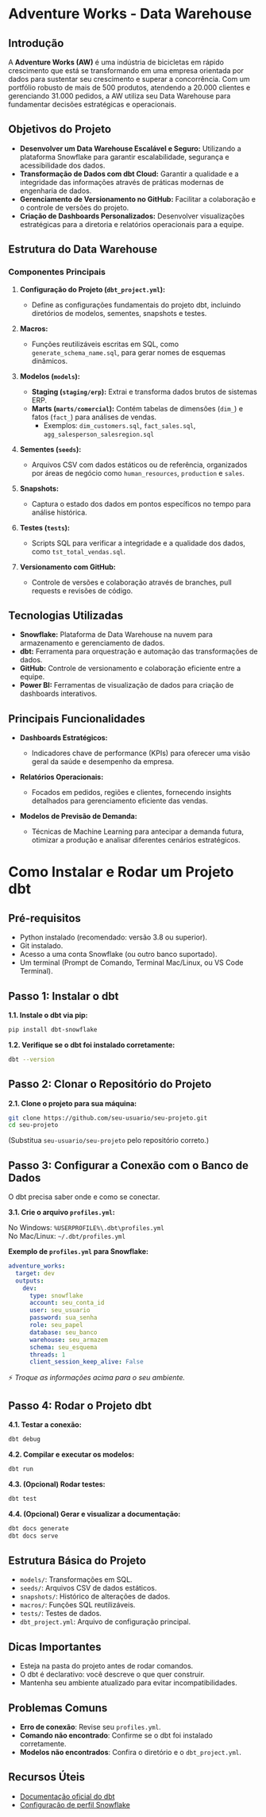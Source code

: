# Adventure Works - Data Warehouse

## Introdução

A **Adventure Works (AW)** é uma indústria de bicicletas em rápido crescimento que está se transformando em uma empresa orientada por dados para sustentar seu crescimento e superar a concorrência. Com um portfólio robusto de mais de 500 produtos, atendendo a 20.000 clientes e gerenciando 31.000 pedidos, a AW utiliza seu Data Warehouse para fundamentar decisões estratégicas e operacionais.

## Objetivos do Projeto

- **Desenvolver um Data Warehouse Escalável e Seguro:** Utilizando a plataforma Snowflake para garantir escalabilidade, segurança e acessibilidade dos dados.
- **Transformação de Dados com dbt Cloud:** Garantir a qualidade e a integridade das informações através de práticas modernas de engenharia de dados.
- **Gerenciamento de Versionamento no GitHub:** Facilitar a colaboração e o controle de versões do projeto.
- **Criação de Dashboards Personalizados:** Desenvolver visualizações estratégicas para a diretoria e relatórios operacionais para a equipe.

## Estrutura do Data Warehouse

### Componentes Principais

1. **Configuração do Projeto (`dbt_project.yml`):**
   - Define as configurações fundamentais do projeto dbt, incluindo diretórios de modelos, sementes, snapshots e testes.

2. **Macros:**
   - Funções reutilizáveis escritas em SQL, como `generate_schema_name.sql`, para gerar nomes de esquemas dinâmicos.

3. **Modelos (`models`):**
   - **Staging (`staging/erp`):** Extrai e transforma dados brutos de sistemas ERP.
   - **Marts (`marts/comercial`):** Contém tabelas de dimensões (`dim_`) e fatos (`fact_`) para análises de vendas.
      - Exemplos: `dim_customers.sql`, `fact_sales.sql`, `agg_salesperson_salesregion.sql`

4. **Sementes (`seeds`):**
   - Arquivos CSV com dados estáticos ou de referência, organizados por áreas de negócio como `human_resources`, `production` e `sales`.

5. **Snapshots:**
   - Captura o estado dos dados em pontos específicos no tempo para análise histórica.

6. **Testes (`tests`):**
   - Scripts SQL para verificar a integridade e a qualidade dos dados, como `tst_total_vendas.sql`.

7. **Versionamento com GitHub:**
   - Controle de versões e colaboração através de branches, pull requests e revisões de código.

## Tecnologias Utilizadas

- **Snowflake:** Plataforma de Data Warehouse na nuvem para armazenamento e gerenciamento de dados.
- **dbt:** Ferramenta para orquestração e automação das transformações de dados.
- **GitHub:** Controle de versionamento e colaboração eficiente entre a equipe.
- **Power BI:** Ferramentas de visualização de dados para criação de dashboards interativos.

## Principais Funcionalidades

- **Dashboards Estratégicos:**
  - Indicadores chave de performance (KPIs) para oferecer uma visão geral da saúde e desempenho da empresa.
  
- **Relatórios Operacionais:**
  - Focados em pedidos, regiões e clientes, fornecendo insights detalhados para gerenciamento eficiente das vendas.
  
- **Modelos de Previsão de Demanda:**
  - Técnicas de Machine Learning para antecipar a demanda futura, otimizar a produção e analisar diferentes cenários estratégicos.


# Como Instalar e Rodar um Projeto dbt

## Pré-requisitos
- Python instalado (recomendado: versão 3.8 ou superior).
- Git instalado.
- Acesso a uma conta Snowflake (ou outro banco suportado).
- Um terminal (Prompt de Comando, Terminal Mac/Linux, ou VS Code Terminal).

## Passo 1: Instalar o dbt
**1.1. Instale o dbt via pip:**
```bash
pip install dbt-snowflake
```

**1.2. Verifique se o dbt foi instalado corretamente:**
```bash
dbt --version
```

## Passo 2: Clonar o Repositório do Projeto
**2.1. Clone o projeto para sua máquina:**
```bash
git clone https://github.com/seu-usuario/seu-projeto.git
cd seu-projeto
```
(Substitua `seu-usuario/seu-projeto` pelo repositório correto.)

## Passo 3: Configurar a Conexão com o Banco de Dados
O dbt precisa saber onde e como se conectar.

**3.1. Crie o arquivo `profiles.yml`:**

No Windows: `%USERPROFILE%\.dbt\profiles.yml`  
No Mac/Linux: `~/.dbt/profiles.yml`

**Exemplo de `profiles.yml` para Snowflake:**
```yaml
adventure_works:
  target: dev
  outputs:
    dev:
      type: snowflake
      account: seu_conta_id
      user: seu_usuario
      password: sua_senha
      role: seu_papel
      database: seu_banco
      warehouse: seu_armazem
      schema: seu_esquema
      threads: 1
      client_session_keep_alive: False
```
⚡ *Troque as informações acima para o seu ambiente.*

## Passo 4: Rodar o Projeto dbt

**4.1. Testar a conexão:**
```bash
dbt debug
```

**4.2. Compilar e executar os modelos:**
```bash
dbt run
```

**4.3. (Opcional) Rodar testes:**
```bash
dbt test
```

**4.4. (Opcional) Gerar e visualizar a documentação:**
```bash
dbt docs generate
dbt docs serve
```

## Estrutura Básica do Projeto
- `models/`: Transformações em SQL.
- `seeds/`: Arquivos CSV de dados estáticos.
- `snapshots/`: Histórico de alterações de dados.
- `macros/`: Funções SQL reutilizáveis.
- `tests/`: Testes de dados.
- `dbt_project.yml`: Arquivo de configuração principal.

## Dicas Importantes
- Esteja na pasta do projeto antes de rodar comandos.
- O dbt é declarativo: você descreve o que quer construir.
- Mantenha seu ambiente atualizado para evitar incompatibilidades.

## Problemas Comuns
- **Erro de conexão**: Revise seu `profiles.yml`.
- **Comando não encontrado**: Confirme se o dbt foi instalado corretamente.
- **Modelos não encontrados**: Confira o diretório e o `dbt_project.yml`.

## Recursos Úteis
- [Documentação oficial do dbt](https://docs.getdbt.com/)
- [Configuração de perfil Snowflake](https://docs.getdbt.com/reference/warehouse-profiles/snowflake-profile)
